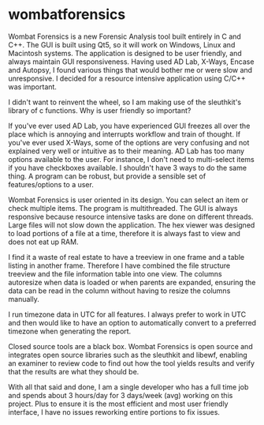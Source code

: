 # wombatforensics

Wombat Forensics is a new Forensic Analysis tool built entirely in C and C++. The GUI is built using Qt5, so it will work on Windows, Linux and Macintosh systems. The application is designed to be user friendly, and always maintain GUI responsiveness. Having used AD Lab, X-Ways, Encase and Autopsy, I found various things that would bother me or were slow and unresponsive. I decided for a resource intensive application using C/C++ was important.

I didn't want to reinvent the wheel, so I am making use of the sleuthkit's library of c functions. Why is user friendly so important?

If you've ever used AD Lab, you have experienced GUI freezes all over the place which is annoying and interrupts workflow and train of thought. If you've ever used X-Ways, some of the options are very confusing and not explained very well or intuitive as to their meaning. AD Lab has too many options available to the user. For instance, I don't need to multi-select items if you have checkboxes available. I shouldn't have 3 ways to do the same thing. A program can be robust, but provide a sensible set of features/options to a user.

Wombat Forensics is user oriented in its design. You can select an item or check multiple items. The program is multithreaded. The GUI is always responsive because resource intensive tasks are done on different threads. Large files will not slow down the application. The hex viewer was designed to load portions of a file at a time, therefore it is always fast to view and does not eat up RAM.

I find it a waste of real estate to have a treeview in one frame and a table listing in another frame. Therefore I have combined the file structure treeview and the file information table into one view. The columns autoresize when data is loaded or when parents are expanded, ensuring the data can be read in the column without having to resize the columns manually.

I run timezone data in UTC for all features. I always prefer to work in UTC and then would like to have an option to automatically convert to a preferred timezone when generating the report.

Closed source tools are a black box. Wombat Forensics is open source and integrates open source libraries such as the sleuthkit and libewf, enabling an examiner to review code to find out how the tool yields results and verify that the results are what they should be.

With all that said and done, I am a single developer who has a full time job and spends about 3 hours/day for 3 days/week (avg) working on this project. Plus to ensure it is the most efficient and most user friendly interface, I have no issues reworking entire portions to fix issues.

